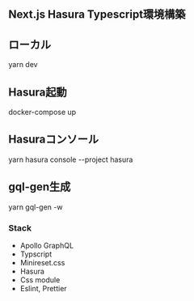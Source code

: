 ## Next.js Hasura Typescript環境構築


## ローカル
yarn dev

## Hasura起動
docker-compose up

## Hasuraコンソール
yarn hasura console --project hasura

## gql-gen生成
yarn gql-gen -w

### Stack
- Apollo GraphQL
- Typscript
- Minireset.css
- Hasura
- Css module
- Eslint, Prettier
